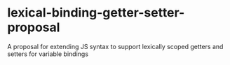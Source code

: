 # lexical-binding-getter-setter-proposal
A proposal for extending JS syntax to support lexically scoped getters and setters for variable bindings
